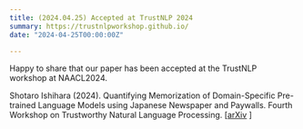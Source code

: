 ```yaml
---
title: (2024.04.25) Accepted at TrustNLP 2024
summary: https://trustnlpworkshop.github.io/
date: "2024-04-25T00:00:00Z"

---
```


Happy to share that our paper has been accepted at the TrustNLP workshop at NAACL2024.

Shotaro Ishihara (2024). Quantifying Memorization of Domain-Specific Pre-trained Language Models using Japanese Newspaper and Paywalls. Fourth Workshop on Trustworthy Natural Language Processing. [[arXiv](https://arxiv.org/abs/2404.17143) ]
